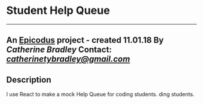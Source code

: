 # Student Help Queue
---
 An [Epicodus](https://www.epicodus.com/) project - created 11.01.18
By _**Catherine Bradley**_
Contact: _**catherinetybradley@gmail.com**_
---
## Description
I use React to make a mock Help Queue for coding students. ding students. 
